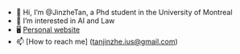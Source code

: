 - 👋 Hi, I’m @JinzheTan, a Phd student in the University of Montreal
- 👀 I’m interested in AI and Law
- 🖥️ [Personal website](jinzhetan.github.io)
- 📫 [How to reach me] (tanjinzhe.ius@gmail.com)

<!---
JinzheTan/JinzheTan is a ✨ special ✨ repository because its `README.md` (this file) appears on your GitHub profile.
You can click the Preview link to take a look at your changes.
--->
